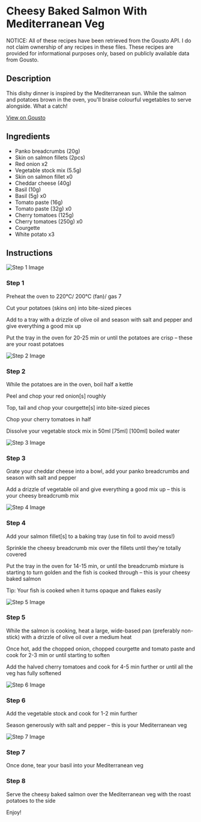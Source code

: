# Cheesy Baked Salmon With Mediterranean Veg

NOTICE: All of these recipes have been retrieved from the Gousto API. I do not claim ownership of any recipes in these files. These recipes are provided for informational purposes only, based on publicly available data from Gousto.

## Description

This dishy dinner is inspired by the Mediterranean sun. While the salmon and potatoes brown in the oven, you'll braise colourful vegetables to serve alongside. What a catch! 

[View on Gousto](https://www.gousto.co.uk/recipes/cookbook/cheesy-baked-salmon-with-mediterranean-vegetables)

## Ingredients

- Panko breadcrumbs (20g)
- Skin on salmon fillets (2pcs)
- Red onion x2
- Vegetable stock mix (5.5g)
- Skin on salmon fillet x0
- Cheddar cheese (40g)
- Basil (10g)
- Basil (5g) x0
- Tomato paste (16g)
- Tomato paste (32g) x0
- Cherry tomatoes (125g)
- Cherry tomatoes (250g) x0
- Courgette
- White potato x3

## Instructions

![Step 1 Image](https://production-media.gousto.co.uk/cms/recipe-step-image/step-1-1618224860821-x200.jpg)

### Step 1

Preheat the oven to 220°C/ 200°C (fan)/ gas 7

Cut your potatoes (skins on) into bite-sized pieces

Add to a tray with a drizzle of olive oil and season with salt and pepper and give everything a good mix up

Put the tray in the oven for 20-25 min or until the potatoes are crisp – these are your roast potatoes

![Step 2 Image](https://production-media.gousto.co.uk/cms/recipe-step-image/step-2-1618225095810-x200.jpg)

### Step 2

While the potatoes are in the oven, boil half a kettle

Peel and chop your red onion[s] roughly

Top, tail and chop your courgette[s] into bite-sized pieces

Chop your cherry tomatoes in half

Dissolve your vegetable stock mix in 50ml <span class="text-purple">[75ml]</span> <span class="text-danger">[100ml]</span> boiled water

![Step 3 Image](https://production-media.gousto.co.uk/cms/recipe-step-image/step-3-1618225101448-x200.jpg)

### Step 3

Grate your cheddar cheese into a bowl, add your panko breadcrumbs and season with salt and pepper

Add a drizzle of vegetable oil and give everything a good mix up – this is your cheesy breadcrumb mix

![Step 4 Image](https://production-media.gousto.co.uk/cms/recipe-step-image/step-4-1618225113315-x200.jpg)

### Step 4

Add your salmon fillet[s] to a baking tray (use tin foil to avoid mess!)

Sprinkle the cheesy breadcrumb mix over the fillets until they're totally covered

Put the tray in the oven for 14-15 min, or until the breadcrumb mixture is starting to turn golden and the fish is cooked through – this is your cheesy baked salmon

Tip: Your fish is cooked when it turns opaque and flakes easily

![Step 5 Image](https://production-media.gousto.co.uk/cms/recipe-step-image/step-5-1618225132113-x200.jpg)

### Step 5

While the salmon is cooking, heat a large, wide-based pan (preferably non-stick) with a drizzle of olive oil over a medium heat

Once hot, add the chopped onion, chopped courgette and tomato paste and cook for 2-3 min or until starting to soften

Add the halved cherry tomatoes and cook for 4-5 min further or until all the veg has fully softened

![Step 6 Image](https://production-media.gousto.co.uk/cms/recipe-step-image/step-6-1618225142507-x200.jpg)

### Step 6

Add the vegetable stock and cook for 1-2 min further

Season generously with salt and pepper – this is your Mediterranean veg

![Step 7 Image](https://production-media.gousto.co.uk/cms/recipe-step-image/step-7-1618225147558-x200.jpg)

### Step 7

Once done, tear your basil into your Mediterranean veg

### Step 8

Serve the cheesy baked salmon over the Mediterranean veg with the roast potatoes to the side

Enjoy!

